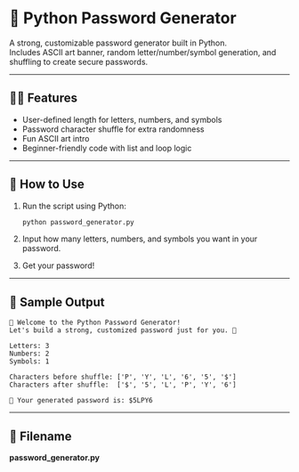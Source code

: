 # 🔐 Python Password Generator

A strong, customizable password generator built in Python.  
Includes ASCII art banner, random letter/number/symbol generation, and shuffling to create secure passwords.

---

## 🧑‍💻 Features

- User-defined length for letters, numbers, and symbols
- Password character shuffle for extra randomness
- Fun ASCII art intro
- Beginner-friendly code with list and loop logic

---

## 🚀 How to Use

1. Run the script using Python:
   ```bash
   python password_generator.py
   ```

2. Input how many letters, numbers, and symbols you want in your password.

3. Get your password!

---

## 📸 Sample Output

```
🔐 Welcome to the Python Password Generator!
Let's build a strong, customized password just for you. 🚀

Letters: 3
Numbers: 2
Symbols: 1

Characters before shuffle: ['P', 'Y', 'L', '6', '5', '$']
Characters after shuffle:  ['$', '5', 'L', 'P', 'Y', '6']

🔐 Your generated password is: $5LPY6
```

---

## 📂 Filename

**password_generator.py**
